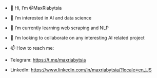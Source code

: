 - 👋 Hi, I’m @MaxRiabytsia
- 👀 I’m interested in AI and data science
- 🌱 I’m currently learning web scraping and NLP
- 💞️ I’m looking to collaborate on any interesting AI related project

- 📫 How to reach me: 
- Telegram: https://t.me/maxriabytsia
- LinkedIn: https://www.linkedin.com/in/maxriabytsia/?locale=en_US

<!---
MaxRiabytsia/MaxRiabytsia is a ✨ special ✨ repository because its `README.md` (this file) appears on your GitHub profile.
You can click the Preview link to take a look at your changes.
--->
